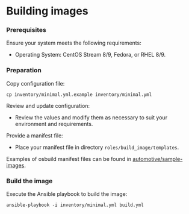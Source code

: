 # Building images

### Prerequisites

Ensure your system meets the following requirements:

* Operating System: CentOS Stream 8/9, Fedora, or RHEL 8/9.


### Preparation

Copy configuration file:

```shell
cp inventory/minimal.yml.example inventory/minimal.yml
```

Review and update configuration:

* Review the values and modify them as necessary to suit your environment and requirements.

Provide a manifest file:

* Place your manifest file in directory `roles/build_image/templates`.

Examples of osbuild manifest files can be found in [automotive/sample-images](https://gitlab.com/CentOS/automotive/sample-images/-/tree/main/images).


### Build the image

Execute the Ansible playbook to build the image:

```shell
ansible-playbook -i inventory/minimal.yml build.yml
```
